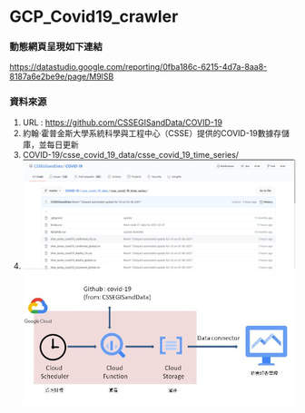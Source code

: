 # GCP_Covid19_crawler
### 動態網頁呈現如下連結
https://datastudio.google.com/reporting/0fba186c-6215-4d7a-8aa8-8187a6e2be9e/page/M9lSB

### 資料來源
1. URL : https://github.com/CSSEGISandData/COVID-19
2. 約翰·霍普金斯大學系統科學與工程中心（CSSE）提供的COVID-19數據存儲庫，並每日更新
3. COVID-19/csse_covid_19_data/csse_covid_19_time_series/
4. ![image](https://github.com/Ariel-Lin-Lin/GCP_Covid19_crawler/blob/main/covid19_opendata.png)
![image](https://github.com/Ariel-Lin-Lin/GCP_Covid19_crawler/blob/main/process.jpg)
